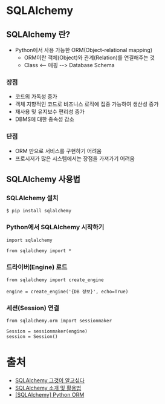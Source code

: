 # SQLAlchemy


## SQLAlchemy 란?
- Python에서 사용 가능한 ORM(Object-relational mapping)
    - ORM이란 객체(Object)와 관계(Relation)를 연결해주는 것
    - Class <-- 매핑 --> Database Schema


### 장점
- 코드의 가독성 증가
- 객체 지향적인 코드로 비즈니스 로직에 집중 가능하여 생산성 증가
- 재사용 및 유지보수 편리성 증가
- DBMS에 대한 종속성 감소


### 단점
- ORM 만으로 서비스를 구현하기 어려움
- 프로시저가 많은 시스템에서는 장점을 가져가기 어려움


## SQLAlchemy 사용법


### SQLAlchemy 설치
```
$ pip install sqlalchemy
```

### Python에서 SQLAlchemy 시작하기
```
import sqlalchemy
```
```
from sqlalchemy import *
```


### 드라이버(Engine) 로드
```
from sqlalchemy import create_engine

engine = create_engine('{DB 정보}', echo=True)
```


### 세션(Session) 연결
```
from sqlalchemy.orm import sessionmaker

Session = sessionmaker(engine)
session = Session()
```


# 출처
- [SQLAlchemy 그것이 알고싶다](https://ulfrid.github.io/python/python-sqlalchemy/)
- [SQLAlchemy 소개 및 활용법](https://seokhyun2.tistory.com/84)
- [[SQLAlchemy] Python ORM](https://hooni-playground.com/596/)